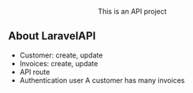 

<p align="center">
   This is an API project
</p>

## About LaravelAPI

- Customer: create, update
- Invoices: create, update
- API route
- Authentication user
A customer has many invoices

